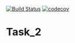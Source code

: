 [![Build Status](https://travis-ci.org/ProEugene97/Task_2.svg?branch=develop)](https://travis-ci.org/ProEugene97/Task_2)
[![codecov](https://codecov.io/gh/ProEugene97/Task_2/branch/develop/graph/badge.svg)](https://codecov.io/gh/ProEugene97/Task_2)

# Task_2